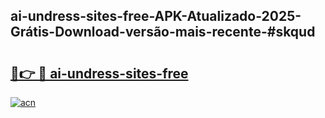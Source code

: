 ## ai-undress-sites-free-APK-Atualizado-2025-Grátis-Download-versão-mais-recente-#skqud

# <h2><a href="https://ainizakaria.my?title=ai-undress-sites-free&ref=20M">🔗👉 🔴 ai-undress-sites-free</a></h2>

[![acn](https://github.com/user-attachments/assets/0f9c940e-d8b0-45ae-aac7-cd30a18b3e1c)](https://ainizakaria.my?title=ai-undress-sites-free&ref=20M)

